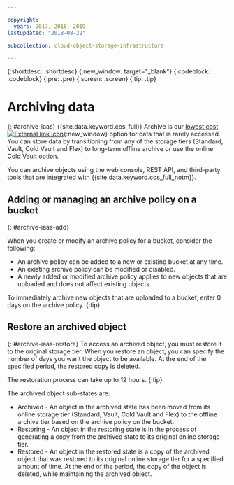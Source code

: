 ```yaml
---

copyright:
  years: 2017, 2018, 2019
lastupdated: "2018-08-22"

subcollection: cloud-object-storage-infrastructure

---
```

{:shortdesc: .shortdesc}
{:new_window: target="_blank"}
{:codeblock: .codeblock}
{:pre: .pre}
{:screen: .screen}
{:tip: .tip}


# Archiving data
{: #archive-iaas}
{{site.data.keyword.cos_full}} Archive is our [lowest cost ![External link icon](../../icons/launch-glyph.svg "External link icon")](
https://www.ibm.com/cloud/object-storage/pricing/){:new_window} option for data that is rarely accessed. You can store data by transitioning from any of the storage tiers (Standard, Vault, Cold Vault and Flex) to long-term offline archive or use the online Cold Vault option.

You can archive objects using the web console, REST API, and third-party tools that are integrated with {{site.data.keyword.cos_full_notm}}.

## Adding or managing an archive policy on a bucket
{: #archive-iaas-add}

When you create or modify an archive policy for a bucket, consider the following:

* An archive policy can be added to a new or existing bucket at any time.
* An existing archive policy can be modified or disabled.
* A newly added or modified archive policy applies to new objects that are uploaded and does not affect existing objects.

To immediately archive new objects that are uploaded to a bucket, enter 0 days on the archive policy.
{:tip}

## Restore an archived object
{: #archive-iaas-restore}
To access an archived object, you must restore it to the original storage tier. When you restore an object, you can specify the number of days you want the object to be available. At the end of the specified period, the restored copy is deleted.

The restoration process can take up to 12 hours.
{:tip}

The archived object sub-states are:

* Archived - An object in the archived state has been moved from its online storage tier (Standard, Vault, Cold Vault and Flex) to the offline archive tier based on the archive policy on the bucket.
* Restoring - An object in the restoring state is in the process of generating a copy from the archived state to its original online storage tier.
* Restored - An object in the restored state is a copy of the archived object that was restored to its original online storage tier for a specified amount of time. At the end of the period, the copy of the object is deleted, while maintaining the archived object.
